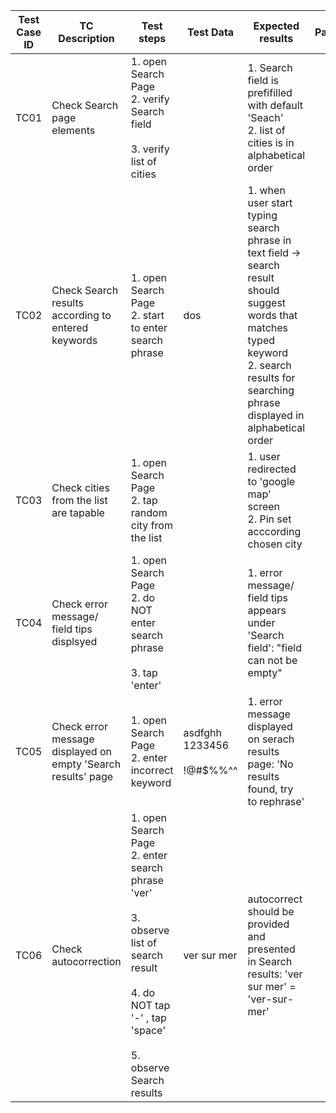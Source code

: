 | Test Case ID | TC Description        | Test steps       | Test Data  | Expected results | Pass/Fail | Defect ID/Link |
| ------------ | --------------------- | ---------------- | ---------- | ---------------- | --------- | -------------- |
| TC01         | Check Search page elements | 1. open Search Page <br> 2. verify Search field</br><br>3. verify list of cities </br>| |  1. Search field is prefifilled with default 'Seach' <br>2. list of cities is in alphabetical order</br> | | |
| TC02 | Check Search results according to entered keywords | 1. open Search Page <br>2. start to enter search phrase</br>| dos | 1. when user start typing search phrase in text field -> search result should suggest words that matches typed keyword<br>2. search results for searching phrase displayed in alphabetical order </br>| | |
| TC03 | Check cities from the list are tapable | 1. open Search Page<br>2. tap random city from the list</br> | | 1. user redirected to 'google map' screen  <br>2. Pin set acccording chosen city</br> | | |
| TC04 | Check error message/ field tips displsyed | 1. open Search Page<br>2. do NOT enter search phrase</br><br>3. tap 'enter'</br> | | 1. error message/ field tips appears under 'Search field': "field can not be empty" |||
| TC05 | Check error message displayed on empty 'Search results' page | 1. open Search Page <br>2. enter incorrect keyword</br> | asdfghh<br>1233456</br><br>!@#$%%^^</br> | 1. error message displayed on serach results page: 'No results found, try to rephrase' |||
| TC06 | Check autocorrection | 1. open Search Page<br>2. enter search phrase 'ver'</br><br>3. observe list of search result</br><br>4. do NOT tap '-' , tap 'space'</br><br>5. observe Search results</br> | ver sur mer | autocorrect should be provided and presented in Search results: 'ver sur mer' = 'ver-sur-mer' |||







